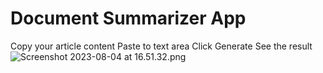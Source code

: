 # Document Summarizer App
Copy your article content
Paste to text area
Click Generate
See the result
![Screenshot 2023-08-04 at 16.51.32.png](..%2F..%2F..%2F..%2F..%2Fvar%2Ffolders%2F_s%2Fglw8tgj9459bwrk2z0v_xwlm0000gn%2FT%2FTemporaryItems%2FNSIRD_screencaptureui_T2vZAH%2FScreenshot%202023-08-04%20at%2016.51.32.png)